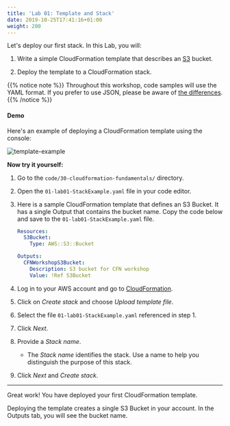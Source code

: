```yaml
---
title: 'Lab 01: Template and Stack'
date: 2019-10-25T17:41:16+01:00
weight: 200
---
```


Let's deploy our first stack. In this Lab, you will:

1. Write a simple CloudFormation template that describes an [S3](https://aws.amazon.com/s3/) bucket.

2. Deploy the template to a CloudFormation stack.

{{% notice note %}} 
Throughout this workshop, code samples will use the YAML format. If you prefer to use JSON, please be aware of [the differences](https://docs.aws.amazon.com/AWSCloudFormation/latest/UserGuide/template-formats.html).
{{% /notice %}}

#### Demo

Here's an example of deploying a CloudFormation template using the console:

![template-example](../template-example.gif)

**Now try it yourself:**

1. Go to the `code/30-cloudformation-fundamentals/` directory.

1. Open the `01-lab01-StackExample.yaml` file in your code editor.

1. Here is a sample CloudFormation template that defines an S3 Bucket. It has a single Output that contains the bucket name. Copy the code below and save to the `01-lab01-StackExample.yaml` file.

    ```yaml
    Resources:
      S3Bucket:
        Type: AWS::S3::Bucket

    Outputs:
      CFNWorkshopS3Bucket:
        Description: S3 bucket for CFN workshop
        Value: !Ref S3Bucket
    ```

1. Log in to your AWS account and go to [CloudFormation](https://console.aws.amazon.com/cloudformation).

1. Click on _Create stack_ and choose _Upload template file_.

1. Select the file `01-lab01-StackExample.yaml` referenced in step 1.

1. Click _Next_.

1. Provide a _Stack name_.

    * The _Stack name_ identifies the stack. Use a name to help you distinguish the purpose of this stack.

1. Click _Next_ and _Create stack_.

---

Great work! You have deployed your first CloudFormation template.

Deploying the template creates a single S3 Bucket in your account. In the Outputs tab, you will see the bucket name.
